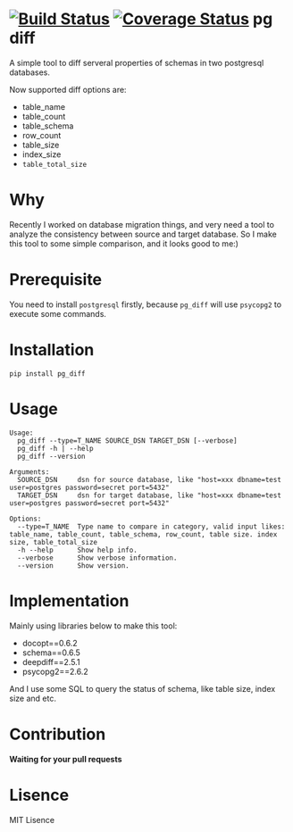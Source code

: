 [![Build Status](https://travis-ci.org/hanks/pg_diff.svg?branch=master)](https://travis-ci.org/hanks/pg_diff) [![Coverage Status](https://coveralls.io/repos/github/hanks/pg_diff/badge.svg?branch=master)](https://coveralls.io/github/hanks/pg_diff?branch=master)
pg diff
=======
A simple tool to diff serveral properties of schemas in two postgresql databases.

Now supported diff options are:

* table_name 
* table_count
* table_schema
* row_count
* table_size 
* index_size
* `table_total_size`

# Why

Recently I worked on database migration things, and very need a tool to analyze the consistency between source and target database. So I make this tool to some simple comparison, and it looks good to me:)

# Prerequisite

You need to install `postgresql` firstly, because `pg_diff` will use `psycopg2` to execute some commands.

# Installation

`pip install pg_diff`

# Usage

```
Usage:
  pg_diff --type=T_NAME SOURCE_DSN TARGET_DSN [--verbose]
  pg_diff -h | --help
  pg_diff --version

Arguments:
  SOURCE_DSN     dsn for source database, like "host=xxx dbname=test user=postgres password=secret port=5432"
  TARGET_DSN     dsn for target database, like "host=xxx dbname=test user=postgres password=secret port=5432"

Options:
  --type=T_NAME  Type name to compare in category, valid input likes: table_name, table_count, table_schema, row_count, table size. index size, table_total_size
  -h --help      Show help info.
  --verbose      Show verbose information.
  --version      Show version.
```

# Implementation

Mainly using libraries below to make this tool:

* docopt==0.6.2
* schema==0.6.5
* deepdiff==2.5.1
* psycopg2==2.6.2

And I use some SQL to query the status of schema, like table size, index size and etc.

# Contribution
**Waiting for your pull requests**

# Lisence
MIT Lisence